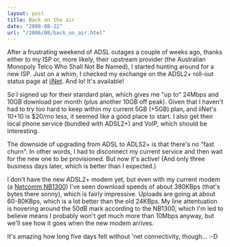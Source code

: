 ```yaml
---
layout: post
title: Back on the air
date: "2006-08-22"
url: "/2006/08/back_on_air.html"
---
```


After a frustrating weekend of ADSL outages a couple of weeks ago,
thanks either to my ISP or, more likely, their upstream provider (the
Australian Monopoly Telco Who Shall Not Be Named), I started hunting
around for a new ISP. Just on a whim, I checked my exchange on the
ADSL2+ roll-out status page at [iiNet][1]. And lo! It's available!

[1]: http://www.iinet.net.au/

So I signed up for their standard plan, which gives me "up to" 24Mbps
and 10GB download per month (plus another 10GB off peak). Given that I
haven't had to try too hard to keep within my current 5GB (+5GB) plan,
and iiNet's 10+10 is $20/mo less, it seemed like a good place to
start. I also get their local phone service (bundled with ADSL2+) and
VoIP, which should be interesting.

The downside of upgrading from ADSL to ADLS2+ is that there's no "fast
churn". In other words, I had to disconnect my current service and
then wait for the new one to be provisioned. But now it's active! (And
only three business days later, which is better than I expected.)

I don't have the new ADSL2+ modem yet, but even with my current modem
(a [Netcomm NB1300][2]) I've seen download speeds of about 380KBps
(that's bytes there sonny), which is fairly impressive. Uploads are
going at about 60-80KBps, which is a lot better than the old 24KBps.
My line attentuation is hovering around the 50dB mark according to the
NB1300, which I'm led to believe means I probably won't get much more
than 10Mbps anyway, but we'll see how it goes when the new modem
arrives.

[2]: http://www.netcomm.com.au/ADSL/NB1300.php

It's amazing how long five days felt without 'net connectivity,
though... :-D
